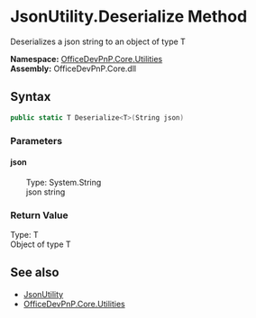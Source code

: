 # JsonUtility.Deserialize Method  
 Deserializes a json string to an object of type T   

**Namespace:** [OfficeDevPnP.Core.Utilities](OfficeDevPnP.Core.Utilities.md)  
**Assembly:** OfficeDevPnP.Core.dll  
## Syntax
```C#
public static T Deserialize<T>(String json)
```
### Parameters
#### json  
&emsp;&emsp;Type: System.String  
&emsp;&emsp;json string  

  

### Return Value
Type: T  
Object of type T  


## See also
- [JsonUtility](OfficeDevPnP.Core.Utilities.JsonUtility.md) 
- [OfficeDevPnP.Core.Utilities](OfficeDevPnP.Core.Utilities.md) 
